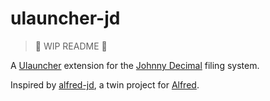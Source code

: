 # ulauncher-jd

> 🚧 WIP README 🚧

A [Ulauncher](https://ulauncher.io/) extension for the [Johnny Decimal](https://johnnydecimal.com/) filing system.

Inspired by [alfred-jd](https://github.com/bsag/alfred-jd), a twin project for [Alfred](https://www.alfredapp.com/). 